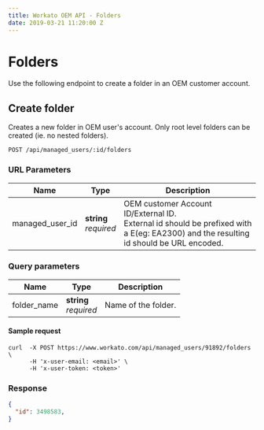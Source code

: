 ```yaml
---
title: Workato OEM API - Folders
date: 2019-03-21 11:20:00 Z
---
```


# Folders

Use the following endpoint to create a folder in an OEM customer account.

## Create folder

Creates a new folder in OEM user's account. Only root level folders can be created (ie. no nested folders).

```
POST /api/managed_users/:id/folders
```
### URL Parameters

<div class='api_input'></div>

| Name | Type | Description |
|------|------|-------------|
| managed_user_id | **string**<br>_required_ | OEM customer Account ID/External ID. <br>External id should be prefixed with a E(eg: EA2300) and the resulting id should be URL encoded. |

### Query parameters

<div class='api_input'></div>

| Name | Type | Description |
|------|------|-------------|
| folder_name | **string**<br>_required_ | Name of the folder. |

#### Sample request

```shell
curl  -X POST https://www.workato.com/api/managed_users/91892/folders \
      -H 'x-user-email: <email>' \
      -H 'x-user-token: <token>'
```

### Response

```json
{
  "id": 3498583,
}
```
